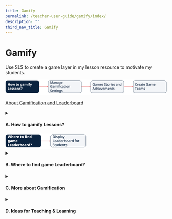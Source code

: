 ```yaml
---
title: Gamify
permalink: /teacher-user-guide/gamify/index/
description: ""
third_nav_title: Gamify
---
```

<h1>Gamify</h1>
<p>Use SLS to create a game layer in my lesson resource to motivate my students.</p>
<img src="/images/2Teacher/Flow-Gamify1.png">

<a target="_blank" href="/teacher-user-guide/gamify/about-gamification-and-leaderboard/">About Gamification and Leaderboard</a>

<details>
 <summary><h4>A. How to gamify Lessons?</h4></summary>
<ul>
    <li><a target="_blank" href="/teacher-user-guide/gamify/manage-gamification-settings/">(A1) Manage Gamification Settings</a></li>
    <li><a target="_blank" href="/teacher-user-guide/gamify/game-stories-and-achievements/">(A2) Game Stories and Achievements</a></li>
    <li><a target="_blank" href="/teacher-user-guide/gamify/create-game-teams/">(A3) Create Game Teams</a></li>
  </ul>
</details>

<img style="width: 50%;" src="/images/2Teacher/Flow-Gamify2.png">

<details>
 <summary><h4>B. Where to find game Leaderboard?</h4></summary>
<ul>
    <li><a target="_blank" href="/teacher-user-guide/gamify/display-leaderboard-for-students/">(B1,i) Display Leaderboard for Students (Improved)</a></li>
  </ul>
</details>

<details>
 <summary><h4>C. More about Gamification</h4></summary>
<ul>
    <li><a target="_blank" href="/teacher-user-guide/gamify/award-xp-game-story-and-achievements-manually/">(C1,i) Award XP, Game Story &amp; Achievements Manually</a></li>
  </ul>
</details>
<details>
<summary><h4>D. Ideas for Teaching &amp; Learning</h4></summary>
<ul>
<li><a target="_blank" href="/teachers/sls-superhero-quiz/motivate-students-with-a-game-like-experience/">(D1,i) Motivate Students with a Game like Experience</a></li>
</ul>
</details>
